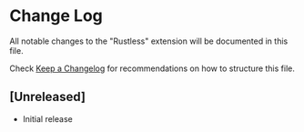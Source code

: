 # Change Log

All notable changes to the "Rustless" extension will be documented in this file.

Check [Keep a Changelog](http://keepachangelog.com/) for recommendations on how to structure this file.

## [Unreleased]

- Initial release
